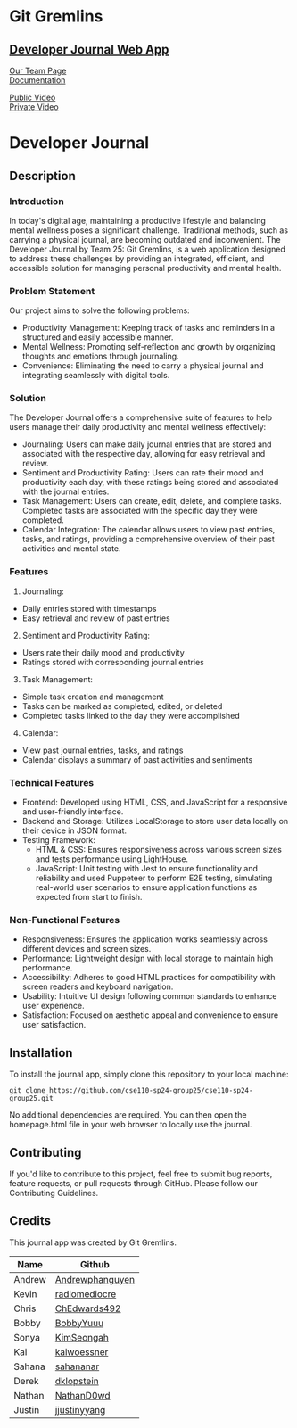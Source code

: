 # Git Gremlins

## [Developer Journal Web App](https://dklopstein.github.io/dev-journal/source/homepage/homepage.html)

[Our Team Page](/admin/team.md)\
<a href="https://dklopstein.github.io/dev-journal/js-doc/index.html" target="_blank">Documentation</a>

[Public Video](https://youtu.be/O4BMl-_iPNE)\
[Private Video](https://youtu.be/NjnCfApxb44)
# Developer Journal

## Description

### Introduction
In today's digital age, maintaining a productive lifestyle and balancing mental wellness poses a significant challenge. Traditional methods, such as carrying a physical journal, are becoming outdated and inconvenient. The Developer Journal by Team 25: Git Gremlins, is a web application designed to address these challenges by providing an integrated, efficient, and accessible solution for managing personal productivity and mental health.

### Problem Statement
Our project aims to solve the following problems:
- Productivity Management: Keeping track of tasks and reminders in a structured and easily accessible manner.
- Mental Wellness: Promoting self-reflection and growth by organizing thoughts and emotions through journaling.
- Convenience: Eliminating the need to carry a physical journal and integrating seamlessly with digital tools.

### Solution
The Developer Journal offers a comprehensive suite of features to help users manage their daily productivity and mental wellness effectively:
- Journaling: Users can make daily journal entries that are stored and associated with the respective day, allowing for easy retrieval and review.
- Sentiment and Productivity Rating: Users can rate their mood and productivity each day, with these ratings being stored and associated with the journal entries.
- Task Management: Users can create, edit, delete, and complete tasks. Completed tasks are associated with the specific day they were completed.
- Calendar Integration: The calendar allows users to view past entries, tasks, and ratings, providing a comprehensive overview of their past activities and mental state.

### Features
1. Journaling:
  - Daily entries stored with timestamps
  - Easy retrieval and review of past entries
2. Sentiment and Productivity Rating:
  - Users rate their daily mood and productivity
  - Ratings stored with corresponding journal entries
3. Task Management:
  - Simple task creation and management
  - Tasks can be marked as completed, edited, or deleted
  - Completed tasks linked to the day they were accomplished
4. Calendar:
  - View past journal entries, tasks, and ratings
  - Calendar displays a summary of past activities and sentiments

### Technical Features
- Frontend: Developed using HTML, CSS, and JavaScript for a responsive and user-friendly interface.
- Backend and Storage: Utilizes LocalStorage to store user data locally on their device in JSON format.
- Testing Framework:
  - HTML & CSS: Ensures responsiveness across various screen sizes and tests performance using LightHouse.
  - JavaScript: Unit testing with Jest to ensure functionality and reliability and used Puppeteer to perform E2E testing, simulating real-world user scenarios to ensure application functions as expected from start to finish.

### Non-Functional Features
- Responsiveness: Ensures the application works seamlessly across different devices and screen sizes.
- Performance: Lightweight design with local storage to maintain high performance.
- Accessibility: Adheres to good HTML practices for compatibility with screen readers and keyboard navigation.
- Usability: Intuitive UI design following common standards to enhance user experience.
- Satisfaction: Focused on aesthetic appeal and convenience to ensure user satisfaction.

## Installation

To install the journal app, simply clone this repository to your local machine:

`git clone https://github.com/cse110-sp24-group25/cse110-sp24-group25.git`

No additional dependencies are required. You can then open the homepage.html file in your web browser to locally use the journal.

## Contributing
If you'd like to contribute to this project, feel free to submit bug reports, feature requests, or pull requests through GitHub. Please follow our Contributing Guidelines.

## Credits
This journal app was created by Git Gremlins.

| Name | Github |
| --- | --- |
| Andrew | [Andrewphanguyen](https://github.com/andrewphanguyen)|
| Kevin | [radiomediocre](https://github.com/qiwenkevin) |
|Chris| [ChEdwards492](https://github.com/chedwards492) |
|Bobby| [BobbyYuuu](https://github.com/BobbyYuuuu) |
|Sonya|  [KimSeongah](https://github.com/kimseongah) |
|Kai|[kaiwoessner](https://github.com/kaiwoessner)|
|Sahana|[sahananar](https://github.com/sahananar)|
| Derek | [dklopstein](https://github.com/dklopstein) |
|Nathan|[NathanD0wd](https://github.com/NathanD0wd)|
|Justin|[jjustinyyang](https://github.com/jjustinyyang)|
